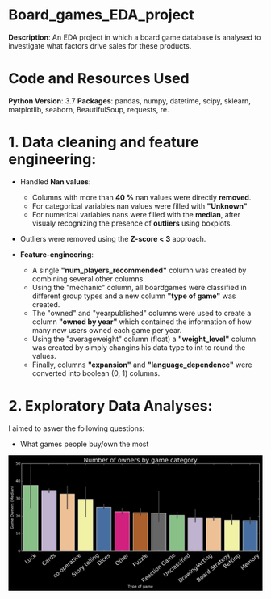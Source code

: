 # Board_games_EDA_project
**Description**: An EDA project in which a board game database is analysed to investigate what factors drive sales for these products.

# Code and Resources Used

**Python Version**: 3.7
**Packages**: pandas, numpy, datetime, scipy, sklearn, matplotlib, seaborn, BeautifulSoup, requests, re.

# 1. Data cleaning and feature engineering:

* Handled **Nan values**:
  * Columns with more than **40 %** nan values were directly **removed**.
  * For categorical variables nan values were filled with **"Unknown"**
  * For numerical variables nans were filled with the **median**, after visualy recognizing the presence of **outliers** using boxplots.
  
* Outliers were removed using the **Z-score < 3** approach.

* **Feature-engineering**:
  * A single **"num_players_recommended"** column was created by combining several other columns.
  * Using the "mechanic" column, all boardgames were classified in different group types and a new column **"type of game"** was created.
  * The "owned" and "yearpublished" columns were used to create a column **"owned by year"** which contained the information of how many new users owned each game per year.
  * Using the "averageweight" column (float) a **"weight_level"** column was created by simply changins his data type to int to round the values.
  * Finally, columns **"expansion"** and **"language_dependence"** were converted into boolean (0, 1) columns.
  
 # 2. Exploratory Data Analyses:
 I aimed to aswer the following questions:
 * What games people buy/own the most
 
  <img src="figures/type_of_game_owners.png" width="600"/> 
